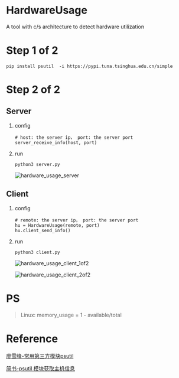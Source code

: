 # HardwareUsage
A tool with c/s architecture to detect hardware utilization 

# Step 1 of 2

`pip install psutil  -i https://pypi.tuna.tsinghua.edu.cn/simple`

# Step 2 of 2

## Server
1. config
    ```
    # host: the server ip， port: the server port
    server_receive_info(host, port)
    ```
2. run

    `python3 server.py`

    ![hardware_usage_server](https://cdn.pandas.icu/blog/typecho/hardware_usage_server.JPG)

## Client
1. config
    ```
    # remote: the server ip， port: the server port
    hu = HardwareUsage(remote, port)
    hu.client_send_info()
    ```
2. run

    `python3 client.py`

    ![hardware_usage_client_1of2](https://cdn.pandas.icu/blog/typecho/hardware_usage_client_1of2.JPG)

    ![hardware_usage_client_2of2](https://cdn.pandas.icu/blog/typecho/hardware_usage_client_2of2.JPG)

# PS

> Linux: memory_usage = 1 - available/total

# Reference
[廖雪峰-常用第三方模块psutil][1]

[简书-psutil 模块获取主机信息][2]

[1]: https://www.liaoxuefeng.com/wiki/1016959663602400/1183565811281984
[2]: https://www.jianshu.com/p/835054a11343